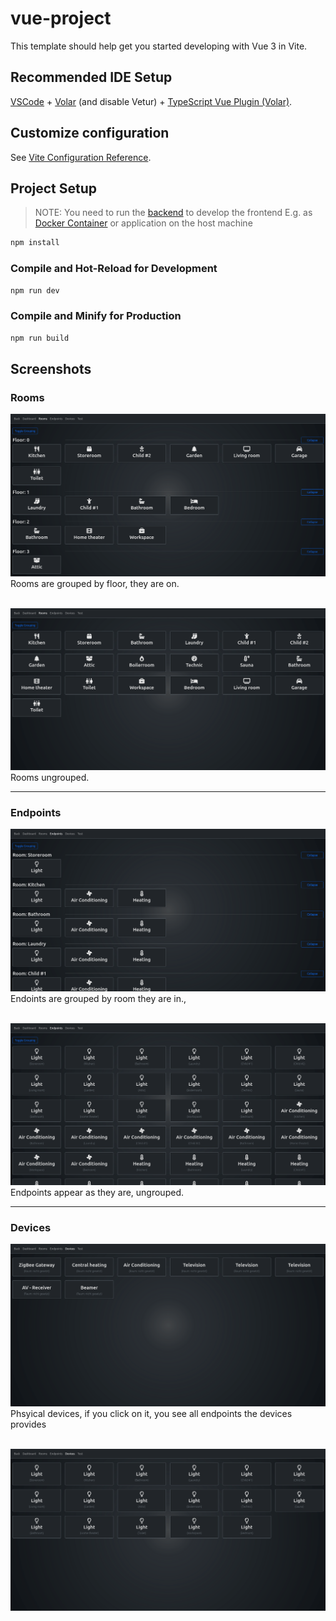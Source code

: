 # vue-project

This template should help get you started developing with Vue 3 in Vite.

## Recommended IDE Setup

[VSCode](https://code.visualstudio.com/) + [Volar](https://marketplace.visualstudio.com/items?itemName=johnsoncodehk.volar) (and disable Vetur) + [TypeScript Vue Plugin (Volar)](https://marketplace.visualstudio.com/items?itemName=johnsoncodehk.vscode-typescript-vue-plugin).

## Customize configuration

See [Vite Configuration Reference](https://vitejs.dev/config/).

## Project Setup

> NOTE: You need to run the [backend](https://github.com/OpenHausIO/backend) to develop the frontend
> E.g. as [Docker Container](https://github.com/OpenHausIO/backend/blob/main/docs/DOCKER.md) or application on the host machine

```sh
npm install
```

### Compile and Hot-Reload for Development

```sh
npm run dev
```

### Compile and Minify for Production

```sh
npm run build
```


## Screenshots

### Rooms
![Roooms grouped](./docs/img/rooms-grouped.png)
Rooms are grouped by floor, they are on.
<br /><br />

![Roooms ungrouped](./docs/img/rooms-ungrouped.png)
Rooms ungrouped.

---

### Endpoints
![Endpoints grouped](./docs/img/endpoints-grouped.png)
Endoints are grouped by room they are in.,
<br /><br />

![Endpoints ungrouped](./docs/img/endpoints-ungrouped.png)
Endpoints appear as they are, ungrouped.

---

### Devices
![Endpoints grouped](./docs/img/devices.png)
Phsyical devices, if you click on it, you see all endpoints the devices provides
<br /><br />

![Endpoints grouped](./docs/img/devices-endpoints.png)
